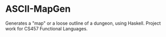 # ASCII-MapGen
Generates a "map" or a loose outline of a dungeon, using Haskell. Project work for CS457 Functional Languages.
